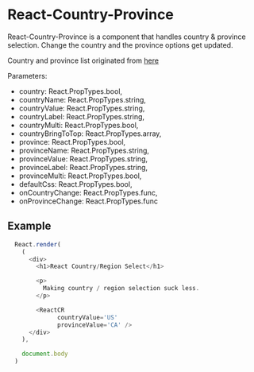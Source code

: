 # React-Country-Province #

React-Country-Province is a component that handles country & province selection. Change the country and the province options get updated.

Country and province list originated from [here](https://github.com/astockwell/countries-and-provinces-states-regions.git)

Parameters:
* country: React.PropTypes.bool,
* countryName: React.PropTypes.string,
* countryValue: React.PropTypes.string,
* countryLabel: React.PropTypes.string,
* countryMulti: React.PropTypes.bool,
* countryBringToTop: React.PropTypes.array,
* province: React.PropTypes.bool,
* provinceName: React.PropTypes.string,
* provinceValue: React.PropTypes.string,
* provinceLabel: React.PropTypes.string,
* provinceMulti: React.PropTypes.bool,
* defaultCss: React.PropTypes.bool,
* onCountryChange: React.PropTypes.func,
* onProvinceChange: React.PropTypes.func


## Example ##

```js
  React.render(
    (   
      <div>
        <h1>React Country/Region Select</h1>

        <p> 
          Making country / region selection suck less.
        </p>

        <ReactCR
              countryValue='US'
              provinceValue='CA' />
      </div>
    ),  

    document.body
  )
```


